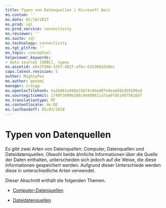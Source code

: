 ```yaml
---
title: Typen von Datenquellen | Microsoft Docs
ms.custom: ''
ms.date: 01/19/2017
ms.prod: sql
ms.prod_service: connectivity
ms.reviewer: ''
ms.suite: sql
ms.technology: connectivity
ms.tgt_pltfrm: ''
ms.topic: conceptual
helpviewer_keywords:
- data sources [ODBC], types
ms.assetid: a5e3f966-3357-4827-afbc-6153682d26bc
caps.latest.revision: 5
author: MightyPen
ms.author: genemi
manager: craigg
ms.openlocfilehash: 5a2b881a940e33b74c0da407e0ead482db5b99ad
ms.sourcegitcommit: 1740f3090b168c0e809611a7aa6fd514075616bf
ms.translationtype: MT
ms.contentlocale: de-DE
ms.lasthandoff: 05/03/2018
---
```

# <a name="types-of-data-sources"></a>Typen von Datenquellen
Es gibt zwei Arten von Datenquellen: Computer, Datenquellen und Dateidatenquellen. Obwohl beide ähnliche Informationen über die Quelle der Daten enthalten, unterscheiden sich jedoch auf die Weise, die diese Informationen gespeichert werden. Aufgrund dieser Unterschiede werden diese in unterschiedliche Arten verwendet.  
  
 Dieser Abschnitt enthält die folgenden Themen.  
  
-   [Computer-Datenquellen](../../odbc/reference/machine-data-sources.md)  
  
-   [Dateidatenquellen](../../odbc/reference/file-data-sources.md)
